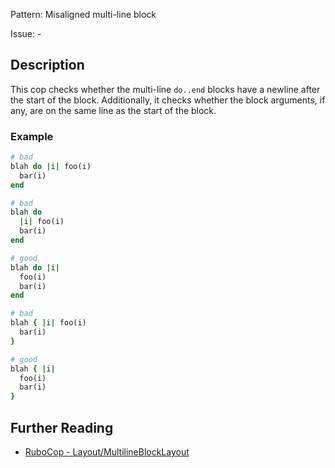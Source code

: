 Pattern: Misaligned multi-line block

Issue: -

## Description

This cop checks whether the multi-line `do..end` blocks have a newline
after the start of the block. Additionally, it checks whether the block
arguments, if any, are on the same line as the start of the block.

### Example

```ruby
# bad
blah do |i| foo(i)
  bar(i)
end

# bad
blah do
  |i| foo(i)
  bar(i)
end

# good
blah do |i|
  foo(i)
  bar(i)
end

# bad
blah { |i| foo(i)
  bar(i)
}

# good
blah { |i|
  foo(i)
  bar(i)
}
```

## Further Reading

* [RuboCop - Layout/MultilineBlockLayout](https://rubocop.readthedocs.io/en/latest/cops_layout/#layoutmultilineblocklayout)
